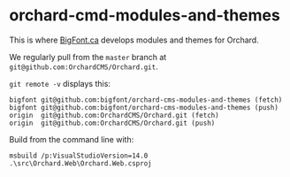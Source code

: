 # orchard-cmd-modules-and-themes

This is where [BigFont.ca]() develops modules and themes for Orchard.

We regularly pull from the `master` branch at `git@github.com:OrchardCMS/Orchard.git`.

`git remote -v` displays this:

    bigfont git@github.com:bigfont/orchard-cms-modules-and-themes (fetch)
    bigfont git@github.com:bigfont/orchard-cms-modules-and-themes (push)
    origin  git@github.com:OrchardCMS/Orchard.git (fetch)
    origin  git@github.com:OrchardCMS/Orchard.git (push)

Build from the command line with: 

    msbuild /p:VisualStudioVersion=14.0 .\src\Orchard.Web\Orchard.Web.csproj
